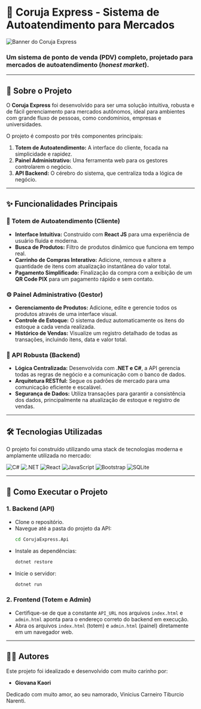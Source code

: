 # 🦉 Coruja Express - Sistema de Autoatendimento para Mercados

![Banner do Coruja Express](https://placehold.co/1200x400/4a148c/ffab00?text=Coruja+Express&font=inter)

### Um sistema de ponto de venda (PDV) completo, projetado para mercados de autoatendimento (*honest market*).

---

## 🎯 Sobre o Projeto

O **Coruja Express** foi desenvolvido para ser uma solução intuitiva, robusta e de fácil gerenciamento para mercados autônomos, ideal para ambientes com grande fluxo de pessoas, como condomínios, empresas e universidades.

O projeto é composto por três componentes principais:
1.  **Totem de Autoatendimento:** A interface do cliente, focada na simplicidade e rapidez.
2.  **Painel Administrativo:** Uma ferramenta web para os gestores controlarem o negócio.
3.  **API Backend:** O cérebro do sistema, que centraliza toda a lógica de negócio.

---

## ✨ Funcionalidades Principais

### 🛒 Totem de Autoatendimento (Cliente)
-   **Interface Intuitiva:** Construído com **React JS** para uma experiência de usuário fluida e moderna.
-   **Busca de Produtos:** Filtro de produtos dinâmico que funciona em tempo real.
-   **Carrinho de Compras Interativo:** Adicione, remova e altere a quantidade de itens com atualização instantânea do valor total.
-   **Pagamento Simplificado:** Finalização da compra com a exibição de um **QR Code PIX** para um pagamento rápido e sem contato.

### ⚙️ Painel Administrativo (Gestor)
-   **Gerenciamento de Produtos:** Adicione, edite e gerencie todos os produtos através de uma interface visual.
-   **Controle de Estoque:** O sistema deduz automaticamente os itens do estoque a cada venda realizada.
-   **Histórico de Vendas:** Visualize um registro detalhado de todas as transações, incluindo itens, data e valor total.

### 🚀 API Robusta (Backend)
-   **Lógica Centralizada:** Desenvolvida com **.NET e C#**, a API gerencia todas as regras de negócio e a comunicação com o banco de dados.
-   **Arquitetura RESTful:** Segue os padrões de mercado para uma comunicação eficiente e escalável.
-   **Segurança de Dados:** Utiliza transações para garantir a consistência dos dados, principalmente na atualização de estoque e registro de vendas.

---

## 🛠️ Tecnologias Utilizadas

O projeto foi construído utilizando uma stack de tecnologias moderna e amplamente utilizada no mercado:

![C#](https://img.shields.io/badge/C%23-239120?style=for-the-badge&logo=c-sharp&logoColor=white)
![.NET](https://img.shields.io/badge/.NET-512BD4?style=for-the-badge&logo=dotnet&logoColor=white)
![React](https://img.shields.io/badge/React-20232A?style=for-the-badge&logo=react&logoColor=61DAFB)
![JavaScript](https://img.shields.io/badge/JavaScript-F7DF1E?style=for-the-badge&logo=javascript&logoColor=black)
![Bootstrap](https://img.shields.io/badge/Bootstrap-563D7C?style=for-the-badge&logo=bootstrap&logoColor=white)
![SQLite](https://img.shields.io/badge/SQLite-003B57?style=for-the-badge&logo=sqlite&logoColor=white)

---

## 🚀 Como Executar o Projeto

### **1. Backend (API)**
   - Clone o repositório.
   - Navegue até a pasta do projeto da API:
     ```bash
     cd CorujaExpress.Api
     ```
   - Instale as dependências:
     ```bash
     dotnet restore
     ```
   - Inicie o servidor:
     ```bash
     dotnet run
     ```

### **2. Frontend (Totem e Admin)**
   - Certifique-se de que a constante `API_URL` nos arquivos `index.html` e `admin.html` aponta para o endereço correto do backend em execução.
   - Abra os arquivos `index.html` (totem) e `admin.html` (painel) diretamente em um navegador web.

---

## 👨‍💻 Autores

Este projeto foi idealizado e desenvolvido com muito carinho por:

* **Giovana Kaori**

Dedicado com muito amor, ao seu namorado, Vinicius Carneiro Tiburcio Narenti.
